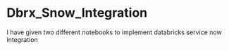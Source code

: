 # Dbrx_Snow_Integration
I have given two different notebooks to implement databricks service now integration
